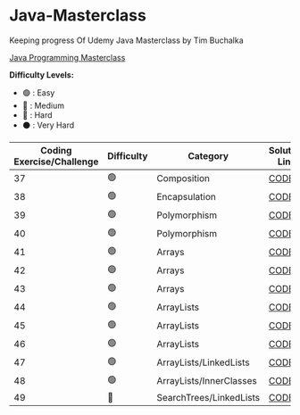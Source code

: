 # Java-Masterclass
Keeping progress Of Udemy Java Masterclass by Tim Buchalka

[Java Programming Masterclass](https://www.udemy.com/course/java-the-complete-java-developer-course/)

<strong>Difficulty Levels:</strong>

- 🟢 : Easy
- 🔵 : Medium
- 🔴 : Hard
- ⚫ : Very Hard

| Coding Exercise/Challenge                       | Difficulty       | Category            | Solution Link                                              |
| ------------------------------------- | ---------------- | ------------------- | -------------------------------------------------------------------- |
| 37                        | 🟢               | Composition                     | [CODE](src/exercises/Composition)                                    |
| 38                        | 🟢               | Encapsulation                   | [CODE](src/exercises/Encapsulation)                                  |
| 39                        | 🟢               | Polymorphism                    | [CODE](src/exercises/Polymorphism)                                   |
| 40                        | 🟢               | Polymorphism                    | [CODE](src/exercises/BillsBurgers)                                   |
| 41                        | 🟢               | Arrays                          | [CODE](src/exercises/SortedArray)                                    |
| 42                        | 🟢               | Arrays                          | [CODE](src/exercises/MinimumElement)                                 |
| 43                        | 🟢               | Arrays                          | [CODE](src/exercises/ReverseArray)                                   |
| 44                        | 🟢               | ArrayLists                      | [CODE](src/exercises/MobilePhone)                                    |
| 45                        | 🟢               | ArrayLists                      | [CODE](src/exercises/Banking)                                        |
| 46                        | 🟢               | ArrayLists                      | [CODE](src/exercises/Playlist)                                       |
| 47                        | 🟢               | ArrayLists/LinkedLists          | [CODE](src/exercises/Interface)                                      |
| 48                        | 🟢               | ArrayLists/InnerClasses         | [CODE](src/exercises/PlaylistInnerClasses)                           |
| 49                        | 🔵               | SearchTrees/LinkedLists         | [CODE](src/exercises/PlaylistInnerClasses)                           |

